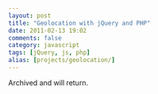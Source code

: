 ```yaml
---
layout: post
title: "Geolocation with jQuery and PHP"
date: 2011-02-13 19:02
comments: false
category: javascript
tags: [jQuery, js, php] 
alias: [projects/geolocation/]
---
```


Archived and will return.
